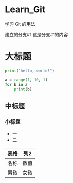 # Learn_Git
学习 Git 的用法

建立的分支#1
    这是分支#1的内容
    
# 大标题
```python
print("hello, world!")

a = range(1, 10, 1)
for b in a
    print(b)
```
## 中标题
### 小标题
+ 一
+ 二

| 表格 | 列2 |
|:----|:----:|
| 名称 | 数值 |
| 男孩 | 女孩 |
